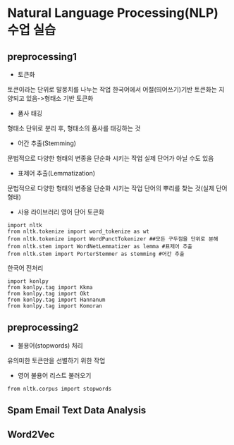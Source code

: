 # Natural Language Processing(NLP) 수업 실습
## preprocessing1
+ 토큰화

토큰이라는 단위로 말뭉치를 나누는 작업
한국어에서 어절(띄어쓰기)기반 토큰화는 지양되고 있음->형태소 기반 토큰화

+ 품사 태깅

형태소 단위로 분리 후, 형태소의 품사를 태깅하는 것

+ 어간 추출(Stemming)

문법적으로 다양한 형태의 변종을 단순화 시키는 작업
실제 단어가 아닐 수도 있음

+ 표제어 추출(Lemmatization)

문법적으로 다양한 형태의 변종을 단순화 시키는 작업
단어의 뿌리를 찾는 것(실제 단어 형태)

+ 사용 라이브러리
영어 단어 토큰화
``` 
import nltk
from nltk.tokenize import word_tokenize as wt 
from nltk.tokenize import WordPunctTokenizer ##모든 구두점을 단위로 분해
from nltk.stem import WordNetLemmatizer as lemma #표제어 추출
from nltk.stem import PorterStemmer as stemming #어간 추출
``` 

한국어 전처리
```
import konlpy
from konlpy.tag import Kkma
from konlpy.tag import Okt
from konlpy.tag import Hannanum
from konlpy.tag import Komoran
```
## preprocessing2
+ 불용어(stopwords) 처리

유의미한 토큰만을 선별하기 위한 작업

+ 영어 불용어 리스트 불러오기
``` 
from nltk.corpus import stopwords
``` 
## Spam Email Text Data Analysis
## Word2Vec

